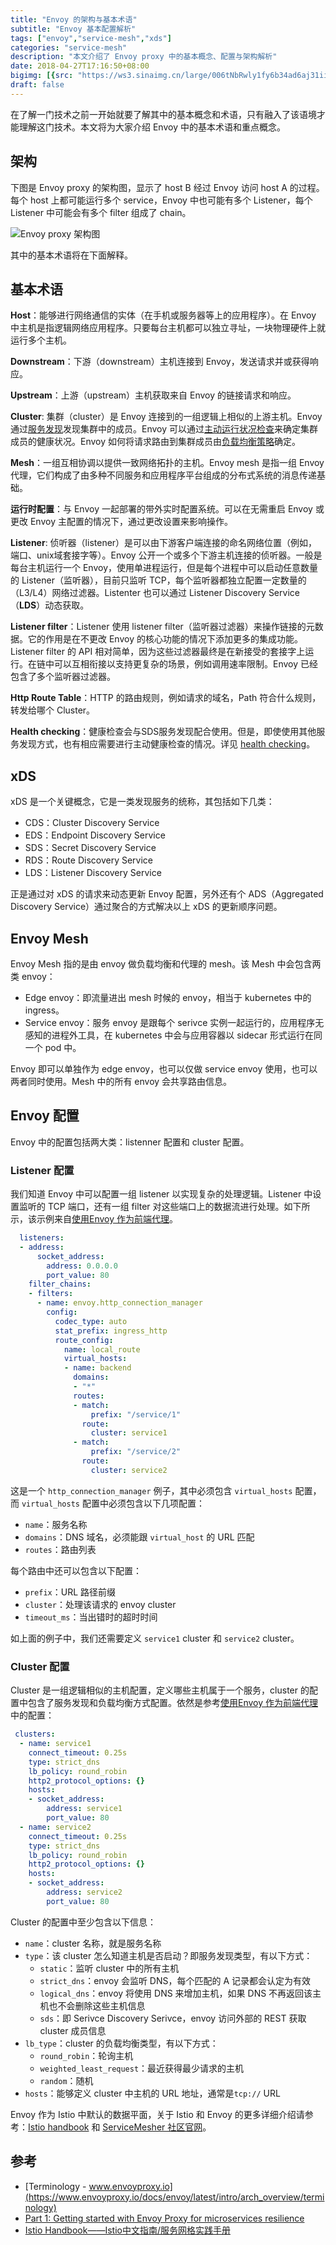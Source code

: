 ```yaml
---
title: "Envoy 的架构与基本术语"
subtitle: "Envoy 基本配置解析"
tags: ["envoy","service-mesh","xds"]
categories: "service-mesh"
description: "本文介绍了 Envoy proxy 中的基本概念、配置与架构解析"
date: 2018-04-27T17:16:50+08:00
bigimg: [{src: "https://ws3.sinaimg.cn/large/006tNbRwly1fy6b34ad6aj31ii0sy4qq.jpg", desc: "Via unsplash"}]
draft: false
---
```


在了解一门技术之前一开始就要了解其中的基本概念和术语，只有融入了该语境才能理解这门技术。本文将为大家介绍 Envoy 中的基本术语和重点概念。

## 架构

下图是 Envoy proxy 的架构图，显示了 host B 经过 Envoy 访问 host A 的过程。每个 host 上都可能运行多个 service，Envoy 中也可能有多个 Listener，每个 Listener 中可能会有多个 filter 组成了 chain。

![Envoy proxy 架构图](https://ws4.sinaimg.cn/large/006tNbRwly1fy6b76edxsj314k0tsjwq.jpg)

其中的基本术语将在下面解释。

## 基本术语

**Host**：能够进行网络通信的实体（在手机或服务器等上的应用程序）。在 Envoy 中主机是指逻辑网络应用程序。只要每台主机都可以独立寻址，一块物理硬件上就运行多个主机。

**Downstream**：下游（downstream）主机连接到 Envoy，发送请求并或获得响应。

**Upstream**：上游（upstream）主机获取来自 Envoy 的链接请求和响应。

**Cluster**: 集群（cluster）是 Envoy 连接到的一组逻辑上相似的上游主机。Envoy 通过[服务发现](https://www.envoyproxy.io/docs/envoy/latest/intro/arch_overview/service_discovery#arch-overview-service-discovery)发现集群中的成员。Envoy 可以通过[主动运行状况检查](https://www.envoyproxy.io/docs/envoy/latest/intro/arch_overview/health_checking#arch-overview-health-checking)来确定集群成员的健康状况。Envoy 如何将请求路由到集群成员由[负载均衡策略](https://www.envoyproxy.io/docs/envoy/latest/intro/arch_overview/load_balancing#arch-overview-load-balancing)确定。

**Mesh**：一组互相协调以提供一致网络拓扑的主机。Envoy mesh 是指一组 Envoy 代理，它们构成了由多种不同服务和应用程序平台组成的分布式系统的消息传递基础。

**运行时配置**：与 Envoy 一起部署的带外实时配置系统。可以在无需重启 Envoy 或 更改 Envoy 主配置的情况下，通过更改设置来影响操作。

**Listener**: 侦听器（listener）是可以由下游客户端连接的命名网络位置（例如，端口、unix域套接字等）。Envoy 公开一个或多个下游主机连接的侦听器。一般是每台主机运行一个 Envoy，使用单进程运行，但是每个进程中可以启动任意数量的 Listener（监听器），目前只监听 TCP，每个监听器都独立配置一定数量的（L3/L4）网络过滤器。Listenter 也可以通过 Listener Discovery Service（**LDS**）动态获取。

**Listener filter**：Listener 使用 listener filter（监听器过滤器）来操作链接的元数据。它的作用是在不更改 Envoy 的核心功能的情况下添加更多的集成功能。Listener filter 的 API 相对简单，因为这些过滤器最终是在新接受的套接字上运行。在链中可以互相衔接以支持更复杂的场景，例如调用速率限制。Envoy 已经包含了多个监听器过滤器。

**Http Route Table**：HTTP 的路由规则，例如请求的域名，Path 符合什么规则，转发给哪个 Cluster。

**Health checking**：健康检查会与SDS服务发现配合使用。但是，即使使用其他服务发现方式，也有相应需要进行主动健康检查的情况。详见 [health checking](https://www.envoyproxy.io/docs/envoy/latest/intro/arch_overview/health_checking)。

## xDS

xDS 是一个关键概念，它是一类发现服务的统称，其包括如下几类：

- CDS：Cluster Discovery Service
- EDS：Endpoint Discovery Service
- SDS：Secret Discovery Service
- RDS：Route Discovery Service
- LDS：Listener Discovery Service

正是通过对 xDS 的请求来动态更新 Envoy 配置，另外还有个 ADS（Aggregated Discovery Service）通过聚合的方式解决以上 xDS 的更新顺序问题。

## Envoy Mesh

Envoy Mesh 指的是由 envoy 做负载均衡和代理的 mesh。该 Mesh 中会包含两类 envoy：

- Edge envoy：即流量进出 mesh 时候的 envoy，相当于 kubernetes 中的 ingress。
- Service envoy：服务 envoy 是跟每个 serivce 实例一起运行的，应用程序无感知的进程外工具，在 kubernetes 中会与应用容器以 sidecar 形式运行在同一个 pod 中。

Envoy 即可以单独作为 edge envoy，也可以仅做 service envoy 使用，也可以两者同时使用。Mesh 中的所有 envoy 会共享路由信息。

## Envoy 配置

Envoy 中的配置包括两大类：listenner 配置和 cluster 配置。

### Listener 配置

我们知道 Envoy 中可以配置一组 listener 以实现复杂的处理逻辑。Listener 中设置监听的 TCP 端口，还有一组 filter 对这些端口上的数据流进行处理。如下所示，该示例来自[使用Envoy 作为前端代理](envoy-front-proxy.md)。

```yaml
  listeners:
  - address:
      socket_address:
        address: 0.0.0.0
        port_value: 80
    filter_chains:
    - filters:
      - name: envoy.http_connection_manager
        config:
          codec_type: auto
          stat_prefix: ingress_http
          route_config:
            name: local_route
            virtual_hosts:
            - name: backend
              domains:
              - "*"
              routes:
              - match:
                  prefix: "/service/1"
                route:
                  cluster: service1
              - match:
                  prefix: "/service/2"
                route:
                  cluster: service2
```

这是一个 `http_connection_manager` 例子，其中必须包含 `virtual_hosts` 配置，而 `virtual_hosts` 配置中必须包含以下几项配置：

- `name`：服务名称
- `domains`：DNS 域名，必须能跟 `virtual_host` 的 URL 匹配 
- `routes`：路由列表

每个路由中还可以包含以下配置：

- `prefix`：URL 路径前缀
- `cluster`：处理该请求的 envoy cluster
- `timeout_ms`：当出错时的超时时间

如上面的例子中，我们还需要定义 `service1` cluster 和 `service2` cluster。

### Cluster 配置

Cluster 是一组逻辑相似的主机配置，定义哪些主机属于一个服务，cluster 的配置中包含了服务发现和负载均衡方式配置。依然是参考[使用Envoy 作为前端代理](envoy-front-proxy.md)中的配置：

```yaml
 clusters:
  - name: service1
    connect_timeout: 0.25s
    type: strict_dns
    lb_policy: round_robin
    http2_protocol_options: {}
    hosts:
    - socket_address:
        address: service1
        port_value: 80
  - name: service2
    connect_timeout: 0.25s
    type: strict_dns
    lb_policy: round_robin
    http2_protocol_options: {}
    hosts:
    - socket_address:
        address: service2
        port_value: 80
```

Cluster 的配置中至少包含以下信息：

- `name`：cluster 名称，就是服务名称
- `type`：该 cluster 怎么知道主机是否启动？即服务发现类型，有以下方式：
  - `static`：监听 cluster 中的所有主机
  - `strict_dns`：envoy 会监听 DNS，每个匹配的 A 记录都会认定为有效
  - `logical_dns`：envoy 将使用 DNS 来增加主机，如果 DNS 不再返回该主机也不会删除这些主机信息
  - `sds`：即 Serivce Discovery Serivce，envoy 访问外部的 REST 获取 cluster 成员信息
- `lb_type`：cluster 的负载均衡类型，有以下方式：
  - `round_robin`：轮询主机
  - `weighted_least_request`：最近获得最少请求的主机
  - `random`：随机
- `hosts`：能够定义 cluster 中主机的 URL 地址，通常是`tcp://` URL

Envoy 作为 Istio 中默认的数据平面，关于 Istio 和 Envoy 的更多详细介绍请参考：[Istio handbook](https://jimmysong.io/istio-hanbdook) 和 [ServiceMesher 社区官网](https://www.servicemesher.com)。

## 参考

- [Terminology - www.envoyproxy.io](https://www.envoyproxy.io/docs/envoy/latest/intro/arch_overview/terminology)
- [Part 1: Getting started with Envoy Proxy for microservices resilience](https://www.datawire.io/envoyproxy/getting-started-envoyproxy-microservices-resilience/)
- [Istio Handbook——Istio中文指南/服务网格实践手册](https://jimmysong.io/istio-handbook)
